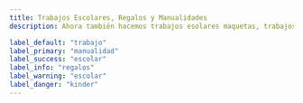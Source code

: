 ```yaml
---
title: Trabajos Escolares, Regalos y Manualidades
description: Ahora también hacemos trabajos esolares maquetas, trabajos a computadora... También regalos con algún tipo de referencia, o manualidades. ESTIMADO CLIENTE RECUERDA QUE EN CASO DE REQUERIR ALGUNO DE ESTOS SERVICIOS DEBES TOMAR EN CUENTA QUE SE TE COBRARÁ POR EL TIEMPO QUE TOME HACERLO, EL MATERIAL Y LA MANO DE OBRA. RECUERDA TAMBIÉN HACER TU PEDIDO CON TIEMPO.

label_default: "trabajo" 
label_primary: "manualidad"
label_success: "escolar"
label_info: "regalos"
label_warning: "escolar"
label_danger: "kinder"
---
```


